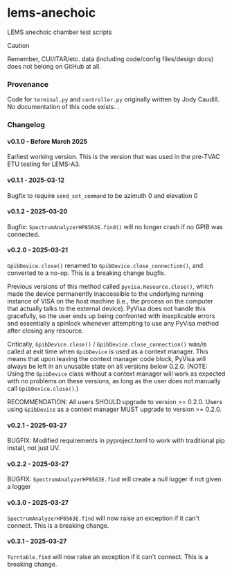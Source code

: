 # lems-anechoic
LEMS anechoic chamber test scripts

> [!CAUTION]  
> Remember, CUI/ITAR/etc. data (including code/config files/design docs) does not belong on GitHub at all.

### Provenance

Code for `terminal.py` and `controller.py` originally written by Jody Caudill. No documentation of this code exists.
.

### Changelog

#### v0.1.0 - Before March 2025

Earliest working version. This is the version that was used in the pre-TVAC ETU testing for LEMS-A3.

#### v0.1.1 - 2025-03-12

Bugfix to require `send_set_command` to be azimuth 0 and elevation 0

#### v0.1.2 - 2025-03-20

Bugfix:  `SpectrumAnalyzerHP8563E.find()` will no longer crash if no GPIB was connected.

#### v0.2.0 - 2025-03-21

`GpibDevice.close()` renamed to `GpibDevice.close_connection()`, and converted to a no-op. This is a breaking change bugfix.

Previous versions of this method called `pyvisa.Resource.close()`, which made the device permanently
inaccessible to the underlying running instance of VISA on the host machine (i.e., the process on the computer that actually talks to the external device).
PyVisa does not handle this gracefully, so the user ends up being confronted with inexplicable errors and essentially a spinlock whenever attempting to use any PyVisa method after closing any resource.

Critically, `GpibDevice.close()` / `GpibDevice.close_connection()` was/is called at exit time when `GpibDevice` is used as a context manager.
This means that upon leaving the context manager code block, PyVisa will always be left in an unusable state on all versions below 0.2.0.
(NOTE: Using the `GpibDevice` class without a context manager will work as expected with no problems on these versions, as long as the user does not manually call `GpibDevice.close()`.)

RECOMMENDATION: All users SHOULD upgrade to version >= 0.2.0. Users using `GpibDevice` as a context manager MUST upgrade to version >= 0.2.0.

#### v0.2.1 - 2025-03-27

BUGFIX: Modified requirements in pyproject.toml to work with traditional pip install, not just UV.

#### v0.2.2 - 2025-03-27

BUGFIX: `SpectrumAnalyzerHP8563E.find` will create a null logger if not given a logger

#### v0.3.0 - 2025-03-27

`SpectrumAnalyzerHP8563E.find` will now raise an exception if it can't connect. This is a breaking change.

#### v0.3.1 - 2025-03-27

`Turntable.find` will now raise an exception if it can't connect. This is a breaking change.